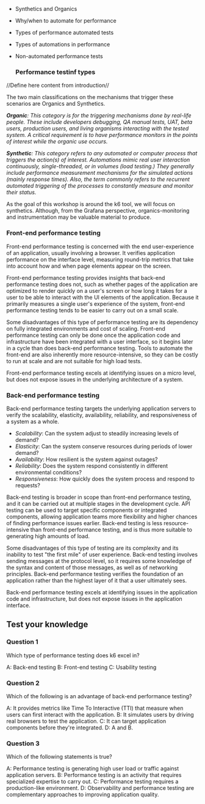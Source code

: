 

- Synthetics and Organics
- Why/when to automate for performance  
- Types of performance automated tests  
- Types of automations in performance  
- Non-automated performance tests  


  ### Performance testinf types

//Define here content from introduction//

The two main classifications on the mechanisms that trigger these scenarios are Organics and Synthetics.

  

**_Organic_**_: This category is for the triggering mechanisms done by real-life people. These include developers debugging, QA manual tests, UAT, beta users, production users, and living organisms interacting with the tested system. A critical requirement is to have performance monitors in the points of interest while the organic use occurs._

  

**_Synthetic_**_: This category refers to any automated or computer process that triggers the action(s) of interest. Automations mimic real user interaction continuously, single-threaded, or in volumes (load testing.) They generally include performance measurement mechanisms for the simulated actions (mainly response times). Also, the term commonly refers to the recurrent automated triggering of the processes to constantly measure and monitor their status._

  

As the goal of this workshop is around the k6 tool, we will focus on synthetics. Although, from the Grafana perspective, organics-monitoring and instrumentation may be valuable material to produce.



### Front-end performance testing

Front-end performance testing is concerned with the end user-experience of an application, usually involving a browser. It verifies application performance on the interface level, measuring round-trip metrics that take into account how and when page elements appear on the screen.

Front-end performance testing provides insights that back-end performance testing does not, such as whether pages of the application are optimized to render quickly on a user's screen or how long it takes for a user to be able to interact with the UI elements of the application. Because it primarily measures a single user's experience of the system, front-end performance testing tends to be easier to carry out on a small scale.

Some disadvantages of this type of performance testing are its dependency on fully integrated environments and cost of scaling. Front-end performance testing can only be done once the application code and infrastructure have been integrated with a user interface, so it begins later in a cycle than does back-end performance testing. Tools to automate the front-end are also inherently more resource-intensive, so they can be costly to run at scale and are not suitable for high load tests.

Front-end performance testing excels at identifying issues on a micro level, but does not expose issues in the underlying architecture of a system.

### Back-end performance testing

Back-end performance testing targets the underlying application servers to verify the scalability, elasticity, availability, reliability, and responsiveness of a system as a whole.

- *Scalability*: Can the system adjust to steadily increasing levels of demand?
- *Elasticity*: Can the system conserve resources during periods of lower demand?
- *Availability*: How resilient is the system against outages?
- *Reliability*: Does the system respond consistently in different environmental conditions?
- *Responsiveness*: How quickly does the system process and respond to requests?

Back-end testing is broader in scope than front-end performance testing, and it can be carried out at multiple stages in the development cycle. API testing can be used to target specific components or integrated components, allowing application teams more flexibility and higher chances of finding performance issues earlier. Back-end testing is less resource-intensive than front-end performance testing, and is thus more suitable to generating high amounts of load.

Some disadvantages of this type of testing are its complexity and its inability to test "the first mile" of user experience. Back-end testing involves sending messages at the protocol level, so it requires some knowledge of the syntax and content of those messages, as well as of networking principles. Back-end performance testing verifies the foundation of an application rather than the highest layer of it that a user ultimately sees.

Back-end performance testing excels at identifying issues in the application code and infrastructure, but does not expose issues in the application interface.




## Test your knowledge

### Question 1

Which type of performance testing does k6 excel in?

A: Back-end testing
B: Front-end testing
C: Usability testing

### Question 2

Which of the following is an advantage of back-end performance testing?

A: It provides metrics like Time To Interactive (TTI) that measure when users can first interact with the application.
B: It simulates users by driving real browsers to test the application.
C: It can target application components before they're integrated.
D: A and B.

### Question 3

Which of the following statements is true?

A: Performance testing is generating high user load or traffic against application servers.
B: Performance testing is an activity that requires specialized expertise to carry out.
C: Performance testing requires a production-like environment.
D: Observability and performance testing are complementary approaches to improving application quality.